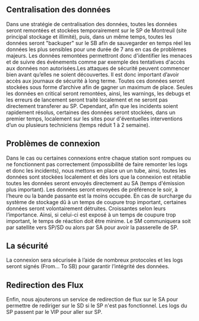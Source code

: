 ## Centralisation des données
Dans une stratégie de centralisation des données, toutes les données seront remontées et stockées temporairement sur le SP de Montreuil (site principal stockage et illimité), puis, dans un même temps, toutes les données seront "backuper" sur le SB afin de sauvegarder en temps réel les données les plus sensibles pour une durée de 7 ans en cas de problèmes majeurs. Les données remontées permettront donc d'identifier les menaces et de suivre des événements comme par exemple des tentatives d'accès aux données non autorisées.Les attaques de sécurité peuvent commencer bien avant qu’elles ne soient découvertes. Il est donc important d’avoir accès aux journaux de sécurité à long terme. Toutes ces données seront stockées sous forme d’archive afin de gagner un maximum de place. Seules les données en critical seront remontées, ainsi, les warnings, les debugs et les erreurs de lancement seront traité localement et ne seront pas directement transferer au SP.
Cependant, afin que les incidents soient rapidement résolus, certaines des données seront stockées, dans un premier temps, localement sur les sites pour d'éventuelles interventions d’un ou plusieurs techniciens (temps réduit 1 à 2 semaine).
## Problèmes de connexion
Dans le cas ou certaines connexions entre chaque station sont rompues ou ne fonctionnent pas correctement (impossibilité de faire remonter les logs et donc les incidents), nous mettons en place un un tube, ainsi, toutes les données sont stockées localement et dès lors que la connexion est rétablie toutes les données seront envoyés directement au SA (temps d'émission plus important). Les données seront envoyées de préférence le soir, à l’heure ou la bande passante est la moins occupée.
En cas de surcharge du système de stockage dû à un temps de coupure trop important, certaines données seront volontairement détruites. Croissantes selon leurs l’importance. 
Ainsi, si celui-ci est exposé à un temps de coupure trop important, le temps de réaction doit être minime. Le SM communiquera soit par satellite vers SP/SD ou alors par SA pour avoir la passerelle de SP.
## La sécurité
La connexion sera sécurisée à l’aide de nombreux protocoles et les logs seront signés (From… To SB) pour garantir l’intégrité des données.
## Redirection des Flux
Enfin, nous ajouterons un service de redirection de flux sur le SA pour permettre de rediriger sur le SD si le SP n'est pas fonctionnel. Les logs du SP passent par le VIP pour aller sur SP.

